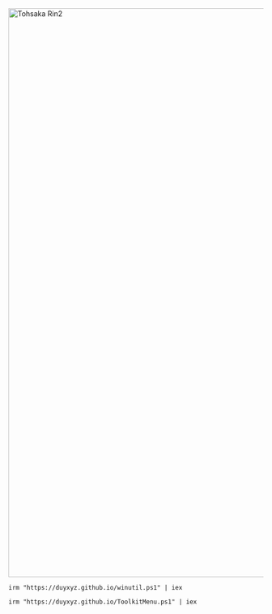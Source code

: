 

<img width="2001" height="1125" alt="Tohsaka Rin2" src="https://github.com/user-attachments/assets/15dfec9d-3a5f-4e3c-af3b-e8db9f0202b1" />



```
irm "https://duyxyz.github.io/winutil.ps1" | iex
```
```
irm "https://duyxyz.github.io/ToolkitMenu.ps1" | iex
```
